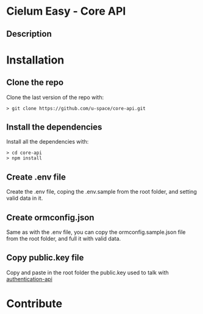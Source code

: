 # Cielum Easy - Core API

## Description

# Installation

## Clone the repo
Clone the last version of the repo with:
```
> git clone https://github.com/u-space/core-api.git
```
## Install the dependencies
Install all the dependencies with:
```
> cd core-api
> npm install
```
## Create .env file
Create the .env file, coping the .env.sample from the root folder, and setting valid data in it.
## Create ormconfig.json
Same as with the .env file, you can copy the ormconfig.sample.json file from the root folder, and full it with valid data.
## Copy public.key file
Copy and paste in the root folder the public.key used to talk with [authentication-api](https://github.com/u-space/authentication-api)
# Contribute